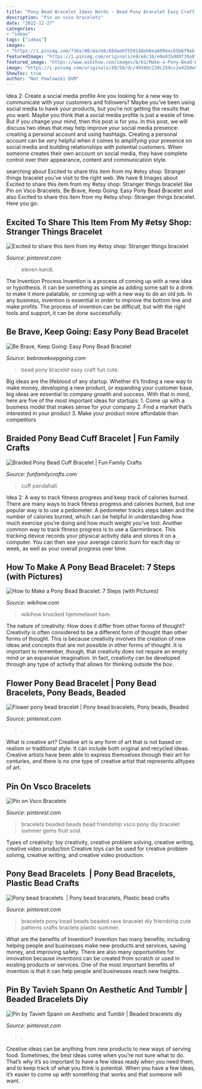 ```yaml
---
title: "Pony Bead Bracelet Ideas Words - Bead Pony Bracelet Easy Craft Fun Cute"
description: "Pin on vsco bracelets"
date: "2022-12-27"
categories:
- "ideas"
tags: ["ideas"]
images:
- "https://i.pinimg.com/736x/88/da/e8/88dae8f559148eb6ea6994acb5b6f9ab.jpg"
featuredImage: "https://i.pinimg.com/originals/e9/e8/1b/e9e81bdd0f39a87e677458cd8bc3b514.jpg"
featured_image: "https://www.wikihow.com/images/b/b1/Make-a-Pony-Bead-Bracelet-Step-7.jpg"
image: "https://i.pinimg.com/originals/49/58/dc/4958dc230c259cc2e42b9e94d863c89d.jpg"
ShowToc: true
author: "Nat Powlowski DVM"
---
```



Idea 2: Create a social media profile
Are you looking for a new way to communicate with your customers and followers? Maybe you’ve been using social media to hawk your products, but you’re not getting the results that you want. Maybe you think that a social media profile is just a waste of time. But if you change your mind, then this post is for you. In this post, we will discuss two ideas that may help improve your social media presence: creating a personal account and using hashtags.
Creating a personal account can be very helpful when it comes to amplifying your presence on social media and building relationships with potential customers. When someone creates their own account on social media, they have complete control over their appearance, content and communication style.

	

		
searching about Excited to share this item from my #etsy shop: Stranger things bracelet you've visit to the right web. We have 8 Images about Excited to share this item from my #etsy shop: Stranger things bracelet like Pin on Vsco Bracelets, Be Brave, Keep Going: Easy Pony Bead Bracelet and also Excited to share this item from my #etsy shop: Stranger things bracelet. Here you go:
		
    
## Excited To Share This Item From My #etsy Shop: Stranger Things Bracelet

<img loading=lazy src="https://i.pinimg.com/736x/88/da/e8/88dae8f559148eb6ea6994acb5b6f9ab.jpg" onerror="this.onerror=null;this.src='https://tse2.mm.bing.net/th?id=OIP.olnhUuL140vJFf_kmSAy2wHaM8&amp;pid=15.1';" alt="Excited to share this item from my #etsy shop: Stranger things bracelet">

_Source: pinterest.com_

>eleven kandi. 

	

The Invention Process
Invention is a process of coming up with a new idea or hypothesis. It can be something as simple as adding some salt to a drink to make it more palatable, or coming up with a new way to do an old job. In any business, invention is essential in order to improve the bottom line and make profits. The process of invention can be difficult, but with the right tools and support, it can be done successfully.

    
## Be Brave, Keep Going: Easy Pony Bead Bracelet

<img loading=lazy src="http://3.bp.blogspot.com/-sdDvFBm-8Jk/VhhUdnTPH9I/AAAAAAAAGGM/SCeMLFH2hOE/s1600/Easy%2BPony%2BBead%2BBracelet%2BCraft.jpg" onerror="this.onerror=null;this.src='https://tse4.mm.bing.net/th?id=OIP.aFOfny54iHCeBAGDt8dVmAHaJ4&amp;pid=15.1';" alt="Be Brave, Keep Going: Easy Pony Bead Bracelet">

_Source: bebravekeepgoing.com_

>bead pony bracelet easy craft fun cute. 

	

Big ideas are the lifeblood of any startup. Whether it’s finding a new way to make money, developing a new product, or expanding your customer base, big ideas are essential to company growth and success. With that in mind, here are five of the most important ideas for startups: 1. Come up with a business model that makes sense for your company 2. Find a market that’s interested in your product 3. Make your product more affordable than competitors 
    
## Braided Pony Bead Cuff Bracelet | Fun Family Crafts

<img loading=lazy src="https://funfamilycrafts.com/wp-content/uploads/2014/09/How-to-Make-a-Pony-Bead-Cuff-Bracelet-for-Golden-Autumn-9.jpg" onerror="this.onerror=null;this.src='https://tse4.mm.bing.net/th?id=OIP.Kkh33qlHVu4W2xld6vjnQAHaE8&amp;pid=15.1';" alt="Braided Pony Bead Cuff Bracelet | Fun Family Crafts">

_Source: funfamilycrafts.com_

>cuff pandahall. 

	

Idea 2: A way to track fitness progress and keep track of calories burned.
There are many ways to track fitness progress and calories burned, but one popular way is to use a pedometer. A pedometer tracks steps taken and the number of calories burned, which can be helpful in understanding how much exercise you're doing and how much weight you've lost. Another common way to track fitness progress is to use a Garminbrace. This tracking device records your physical activity data and stores it on a computer. You can then see your average caloric burn for each day or week, as well as your overall progress over time.

    
## How To Make A Pony Bead Bracelet: 7 Steps (with Pictures)

<img loading=lazy src="https://www.wikihow.com/images/b/b1/Make-a-Pony-Bead-Bracelet-Step-7.jpg" onerror="this.onerror=null;this.src='https://tse2.mm.bing.net/th?id=OIP.8Hacuklg20mOXrNrqvbZugHaFj&amp;pid=15.1';" alt="How to Make a Pony Bead Bracelet: 7 Steps (with Pictures)">

_Source: wikihow.com_

>wikihow knocked hjemmelavet ham. 

	

The nature of creativity: How does it differ from other forms of thought?
Creativity is often considered to be a different form of thought than other forms of thought. This is because creativity involves the creation of new ideas and concepts that are not possible in other forms of thought. It is important to remember, though, that creativity does not require an empty mind or an expansive imagination. In fact, creativity can be developed through any type of activity that allows for thinking outside the box.

    
## Flower Pony Bead Bracelet | Pony Bead Bracelets, Pony Beads, Beaded

<img loading=lazy src="https://i.pinimg.com/originals/49/58/dc/4958dc230c259cc2e42b9e94d863c89d.jpg" onerror="this.onerror=null;this.src='https://tse1.mm.bing.net/th?id=OIP.YmcBdaeEwNIz66alSPScrQAAAA&amp;pid=15.1';" alt="Flower pony bead bracelet | Pony bead bracelets, Pony beads, Beaded">

_Source: pinterest.com_

>. 

	

What is creative art?
Creative art is any form of art that is not based on realism or traditional style. It can include both original and recycled ideas. Creative artists have been able to express themselves through their art for centuries, and there is no one type of creative artist that represents alltypes of art.

    
## Pin On Vsco Bracelets

<img loading=lazy src="https://i.pinimg.com/736x/d9/99/e5/d999e50a67d39877b561ecb228d71336.jpg" onerror="this.onerror=null;this.src='https://tse1.mm.bing.net/th?id=OIP.SEEvMto6uTytk3JKVoPw5wHaJ3&amp;pid=15.1';" alt="Pin on Vsco Bracelets">

_Source: pinterest.com_

>bracelets beaded beads bead friendship vsco pony diy bracelet summer gems fruit sold. 

	

Types of creativity: toy creativity, creative problem solving, creative writing, creative video production
Creative toys can be used for creative problem solving, creative writing, and creative video production.

    
## Pony Bead Bracelets ️ | Pony Bead Bracelets, Plastic Bead Crafts

<img loading=lazy src="https://i.pinimg.com/originals/e9/e8/1b/e9e81bdd0f39a87e677458cd8bc3b514.jpg" onerror="this.onerror=null;this.src='https://tse4.mm.bing.net/th?id=OIP.9xq5KdnYFl8CaRUk_ssYTgHaJ4&amp;pid=15.1';" alt="Pony bead bracelets ️ | Pony bead bracelets, Plastic bead crafts">

_Source: pinterest.com_

>bracelets pony bead beads beaded rave bracelet diy friendship cute patterns crafts braclets plastic summer. 

	

What are the benefits of Invention?
Invention has many benefits, including helping people and businesses make new products and services, saving money, and improving safety. There are also many opportunities for innovation because inventions can be created from scratch or used in existing products or services. One of the most important benefits of invention is that it can help people and businesses reach new heights.

    
## Pin By Tavieh Spann On Aesthetic And Tumblr | Beaded Bracelets Diy

<img loading=lazy src="https://i.pinimg.com/736x/e7/3e/10/e73e10fca3cb78ccb1b6059089b284c6.jpg" onerror="this.onerror=null;this.src='https://tse4.mm.bing.net/th?id=OIP.Z6YV7CPX0kfAXNapsCAxqgHaJ1&amp;pid=15.1';" alt="Pin by Tavieh Spann on Aesthetic and Tumblr | Beaded bracelets diy">

_Source: pinterest.com_

>. 

	

Creative ideas can be anything from new products to new ways of serving food. Sometimes, the best ideas come when you’re not sure what to do. That’s why it’s so important to have a few ideas ready when you need them, and to keep track of what you think is potential. When you have a few ideas, it’s easier to come up with something that works and that someone will want.

